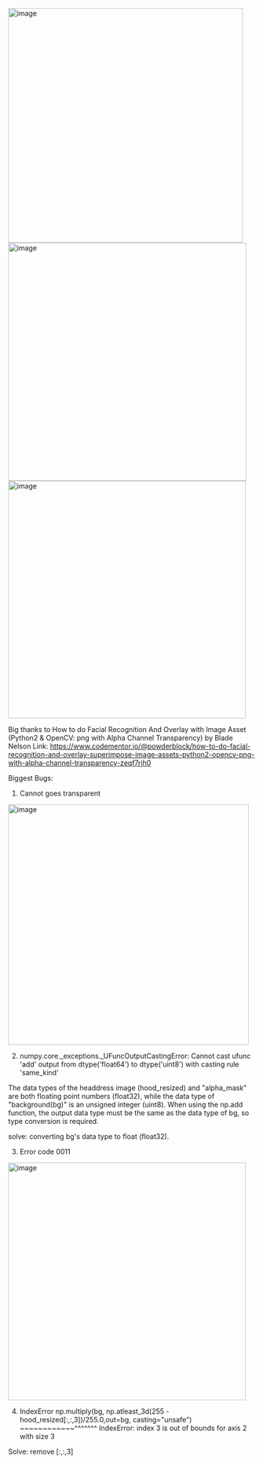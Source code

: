 <img width="478" alt="image" src="https://github.com/kellyyii/351-Project/assets/71577249/62ccaf10-983e-4fc2-8fca-7ced349cc970">
<img width="485" alt="image" src="https://github.com/kellyyii/351-Project/assets/71577249/8b795d4d-4024-4ca3-9235-2499f74e5c80">
<img width="484" alt="image" src="https://github.com/kellyyii/351-Project/assets/71577249/4ec0fc11-0cac-479d-99f0-2657308a9315">





Big thanks to How to do Facial Recognition And Overlay with Image Asset (Python2 & OpenCV: png with Alpha Channel Transparency) by Blade Nelson
Link: https://www.codementor.io/@powderblock/how-to-do-facial-recognition-and-overlay-superimpose-image-assets-python2-opencv-png-with-alpha-channel-transparency-zeqf7rjh0

Biggest Bugs:

1. Cannot goes transparent
<img width="490" alt="image" src="https://github.com/kellyyii/351-Project/assets/71577249/1135e622-71c9-4786-a72a-43a3c361d514">

2. numpy.core._exceptions._UFuncOutputCastingError:
Cannot cast ufunc 'add' output from dtype('float64') to dtype('uint8') with casting rule 'same_kind'

The data types of the headdress image (hood_resized) and "alpha_mask" are both floating point numbers (float32), while the data type of "background(bg)" is an unsigned integer (uint8). When using the np.add function, the output data type must be the same as the data type of bg, so type conversion is required.

solve: converting bg's data type to float (float32).

3. Error code 0011
<img width="484" alt="image" src="https://github.com/kellyyii/351-Project/assets/71577249/7605a9b5-c903-458a-aa3b-c021d87a328d">

4. IndexError
np.multiply(bg, np.atleast_3d(255 - hood_resized[:,:,3])/255.0,out=bg, casting="unsafe")
                                        ~~~~~~~~~~~~^^^^^^^
IndexError: index 3 is out of bounds for axis 2 with size 3

Solve: remove [:,:,3]



